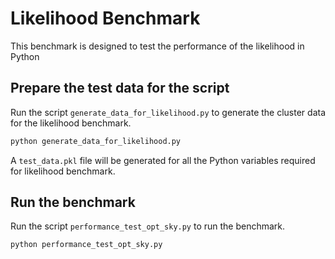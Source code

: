 # Likelihood Benchmark

This benchmark is designed to test the performance of the likelihood in Python

## Prepare the test data for the script

Run the script `generate_data_for_likelihood.py` to generate the cluster data for the likelihood benchmark.

```bash
python generate_data_for_likelihood.py
```

A `test_data.pkl` file will be generated for all the Python variables required for likelihood benchmark.

## Run the benchmark

Run the script `performance_test_opt_sky.py` to run the benchmark.

```bash
python performance_test_opt_sky.py
```